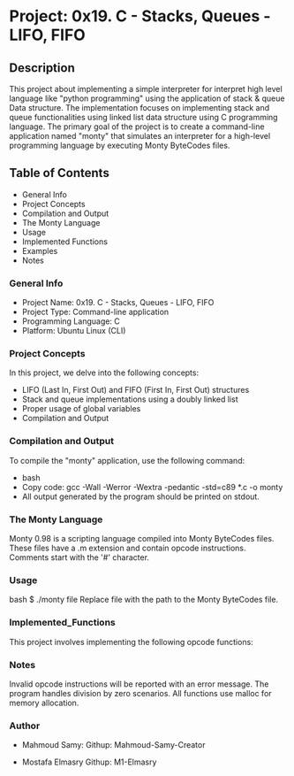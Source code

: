 # Project: 0x19. C - Stacks, Queues - LIFO, FIFO
## Description
This project about implementing a simple interpreter for interpret high level language like "python programming" using the application of stack & queue Data structure. The implementation focuses on implementing stack and queue functionalities using  linked list data structure using C programming language. The primary goal of the project is to create a command-line application named "monty" that simulates an interpreter for a high-level programming language by executing Monty ByteCodes files.

## Table of Contents
- General Info
- Project Concepts
- Compilation and Output
- The Monty Language
- Usage
- Implemented Functions
- Examples
- Notes

### General Info
- Project Name: 0x19. C - Stacks, Queues - LIFO, FIFO
- Project Type: Command-line application
- Programming Language: C
- Platform: Ubuntu Linux (CLI)

### Project Concepts
In this project, we delve into the following concepts:
- LIFO (Last In, First Out) and FIFO (First In, First Out) structures
- Stack and queue implementations using a doubly linked list
- Proper usage of global variables
- Compilation and Output

### Compilation and Output
To compile the "monty" application, use the following command:

- bash
- Copy code: gcc -Wall -Werror -Wextra -pedantic -std=c89 *.c -o monty
- All output generated by the program should be printed on stdout.

### The Monty Language
Monty 0.98 is a scripting language compiled into Monty ByteCodes files. These files have a .m extension and contain opcode instructions. Comments start with the '#' character.

### Usage
bash
$ ./monty file
Replace file with the path to the Monty ByteCodes file.

### Implemented_Functions
This project involves implementing the following opcode functions:

### Notes
Invalid opcode instructions will be reported with an error message.
The program handles division by zero scenarios.
All functions use malloc for memory allocation.


### Author
- Mahmoud Samy: 
Githup: Mahmoud-Samy-Creator

- Mostafa Elmasry
Githup: M1-Elmasry
